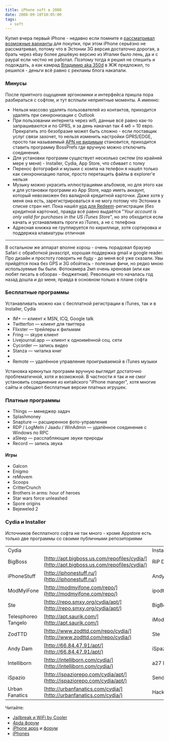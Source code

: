 ```yaml
---
title: iPhone soft в 2008
date: 2008-09-10T10:05:00
tags:
  - soft
---
```


Купил вчера первый iPhone - недавно если помните я [рассматривал возможные варианты](https://kurapov.ee/pleasure/it/choosing_a_phone/) для покупки, при этом iPhone серьёзно не рассматривал, потому что в Эстонии 3G версия достаточно дорогая, а брать через ebay более дешёвую версию из Италии было лень, да и с paypal если честно не работал. Поэтому тогда я решил не спешить и подождать, а как камрад [Владимир aka 350d](http://350d.livejournal.com/) в ЖЖ предложил, то решился - деньги всё равно с рекламы блога накапали.

### Минусы  

После приятного ощущения эргономики и интерфейса пришла пора разбираться с софтом, и тут всплыли неприятные моменты. А именно:

- Нельзя массово удалять пользователей из контактов, приходится удалять при синхронизации с Outlook
- При пользовании интернета через wifi, данные всё равно как-то запрашиваются и по GPRS, я за день накачал так 4 мб = 10 евро. Прекратить это безобразие может быть сложно - если поставщик услуг связи захочет, то нельзя изменить настройки GPRS/EDGE, просто так называемый [APN не видимым](http://support.apple.com/kb/HT2283) становится, приходится ставить программу BossPrefs где вручную можно отключить соединения.
- Для установки программ существует несколько систем (по крайней мере у меня) - Installer, Cydia, App Store, что сбивает с толку
- Перенос фотографий и музыки с компа на телефон я нашёл только как синхронизацию папок, просто перетащить файлы в explorer'е нельзя
- Музыку можно украсить иллюстрациями альбомов, но для этого как и для установки программ из App Store, надо иметь аккаунт, который невозможен без валидной кредитной карточки. Даже хотя у меня она есть, зарегистрироваться я не могу потому что Эстонии в списке стран нет. Пока нашёл [код для Redeem](http://www.tunecore.com/freealbum)-регистрации (без кредитной карточки), правда всё равно выдаётся "_Your account is only valid for purchases in the US iTunes Store_", но это обходится если качать и устанавливать проги из iTunes, а не с телефона
- Адресная книжка не группируется по кириллице, хотя сортировка и поддержка клавиатуры отличная

---

В остальном же аппарат вполне хорош - очень порадовал браузер Safari с обработкой javascript, хорошая поддержка gmail и google reader. Про дизайн и простоту говорить не буду - до меня всё уже сказали. Увы прийдётся пока без GPS и 3G обойтись - полезные фичи, но редко мною используемые бы были. Фотокамера 2мп очень хреновая (или как любят писать в обзорах - бюджетная). Революция что началась год назад дошла и до меня, правда в основном только в плане софта

### Бесплатные программы

Устанавливать можно как с бесплатной регистрации в iTunes, так и в Installer, Cydia

- IM+ — клиент к MSN, ICQ, Google talk
- Twitterfon — клиент для твиттера
- Flixster — трейлеры к фильмам
- Fring — skype клиент
- Livejournal.app — клиент к одноимённой соц. сети
- Cycorder — запись видео
- Stanza — читалка книг
- [](http://www.loopt.com/phones/iphone)
- Remote — удалённое управление проигрываемой в iTunes музыки

Установка крякнутых программ вручную выглядит достаточно проблематичной, хотя и возможной. В частности я так и не смог установить соединение из китайского "iPhone manager", хотя многие сайты и обещают бесплатные версии платных игрушек.

### Платные программы

- Things — менеджер задач
- Splashmoney
- Snapture — расширенное фото-управление
- RDP / LogMeIn / Jaadu / WinAdmin — удалённое соединение с Windows по RPC
- aSleep — расслабляющие звуки природы
- Record — запиcь звука

#### Игры

- Galcon
- Enigmo
- reMovem
- Scoops
- CritterCrunch
- Brothers in arms: hour of heroes
- Star wars force unleashed
- Spore origins
- Bejeweled 2

### Cydia и Installer  

Источников бесплатного софта не так много - кроме Appstore есть только две программы со своими публичными репозиториями

|   |   |   |   |
|---|---|---|---|
|Cydia|   |Installer|   |
|BigBoss|[http://apt.bigboss.us.com/repofiles/cydia/](http://apt.bigboss.us.com/repofiles/cydia/)|RiP Dev|[http://i.ripdev.com](http://i.ripdev.com/)|
|iPhoneStuff|[http://iphonestuff.ru/](http://iphonestuff.ru/)|Andy Dam|[http://repo.gafoogle.com/](http://repo.gafoogle.com/)|
|ModMyiFone|[http://modmyifone.com/repo/](http://modmyifone.com/repo/)|ipodtouchdude|[http://ipodtouchdude.net84.net/](http://ipodtouchdude.net84.net/)|
|Ste|[http://repo.smxy.org/cydia/apt/](http://repo.smxy.org/cydia/apt/)|BigBoss|[http://apptapp.thebigboss.org/repofiles/installer4/](http://apptapp.thebigboss.org/repofiles/installer4/)|
|Telesphoreo Tangelo|[http://apt.saurik.com/](http://apt.saurik.com/)|iModZone|[http://imodzone.net/repo/](http://imodzone.net/repo/)|
|ZodTTD|[http://www.zodttd.com/repo/cydia/](http://www.zodttd.com/repo/cydia/)|Ste|[http://repo.smxy.org/installer4/](http://repo.smxy.org/installer4/)|
|Andy Dam|[http://66.84.47.91/apt/](http://66.84.47.91/apt/)|iSpazio|[http://repo.neolinus.org/ispazio/](http://repo.neolinus.org/ispazio/)|
|Intelliborn|[http://intelliborn.com/cydia/](http://intelliborn.com/cydia/)|a27 Dev Team|[http://a27dev.com/installer/repo/](http://a27dev.com/installer/repo/)|
|iSpazio|[http://ispaziorepo.com/cydia/apt/](http://ispaziorepo.com/cydia/apt/)|Sendowski|[http://sendowski.de/iphone/](http://sendowski.de/iphone/)|
|Urban Fanatics|[http://urbanfanatics.com/cydia/](http://urbanfanatics.com/cydia/)|Hackmyiphone|[http://hackmyiphone.net/installer/](http://hackmyiphone.net/installer/)|

Читайте:

- [Jailbreak и WiFi by Cooler](http://cooler-online.com/sc.php?cl131208.html&18)
- [4pda форум](http://4pda.ru/forum/index.php?showtopic=89735)
- [iPhone apps](http://www.iphoneapps.ru/) и [форум  
    ](http://www.iphoneapps.ru/)
- [iPhones](http://www.iphones.ru/)